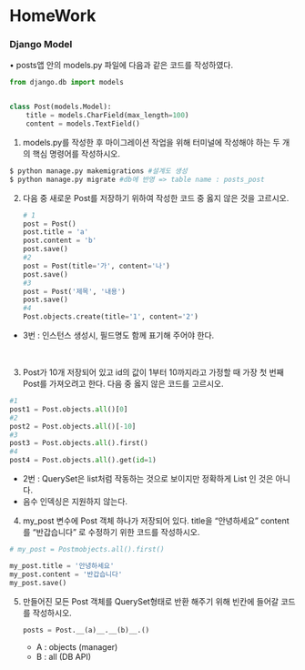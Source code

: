 # HomeWork
### Django Model

• posts앱 안의 models.py 파일에 다음과 같은 코드를 작성하였다.

```python
from django.db import models


class Post(models.Model):
    title = models.CharField(max_length=100)
    content = models.TextField()
```

1) models.py를 작성한 후 마이그레이션 작업을 위해 터미널에 작성해야 하는 두 개의 핵심 명령어를 작성하시오.

```bash
$ python manage.py makemigrations #설계도 생성
$ python manage.py migrate #db에 반영 => table name : posts_post
```



2. 다음 중 새로운 Post를 저장하기 위하여 작성한 코드 중 옳지 않은 것을 고르시오.

   ```python
   # 1
   post = Post()
   post.title = 'a'
   post.content = 'b'
   post.save()
   #2
   post = Post(title='가', content='나')
   post.save()
   #3
   post = Post('제목', '내용')
   post.save()
   #4
   Post.objects.create(title='1', content='2')
   ```


- 3번 : 인스턴스 생성시, 필드명도 함께 표기해 주어야 한다.



​	

3. Post가 10개 저장되어 있고 id의 값이 1부터 10까지라고 가정할 때 가장 첫 번째 Post를 가져오려고 한다. 다음 중 옳지 않은 코드를 고르시오.

```python
#1
post1 = Post.objects.all()[0]
#2
post2 = Post.objects.all()[-10]
#3
post3 = Post.objects.all().first()
#4
post4 = Post.objects.all().get(id=1)
```

- 2번 : QuerySet은 list처럼 작동하는 것으로 보이지만 정확하게 List 인 것은 아니다.
- 음수 인덱싱은 지원하지 않는다.



4. my_post 변수에 Post 객체 하나가 저장되어 있다. title을 “안녕하세요” content를 “반갑습니다” 로 수정하기 위한 코드를 작성하시오. 

```python
# my_post = Postmobjects.all().first()

my_post.title = '안녕하세요'
my_post.content = '반갑습니다'
my_post.save()
```





5. 만들어진 모든 Post 객체를 QuerySet형태로 반환 해주기 위해 빈칸에 들어갈 코드를 작성하시오.

   ```python
   posts = Post.__(a)__.__(b)__.()
   ```

   - A : objects (manager)
   - B : all (DB API)